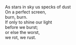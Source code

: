 As stars in sky us specks of dust\
On a perfect screen,\
burn, burn.\
If only to shine our light\
before we burst;\
or else the worst,\
we rot, we rust.